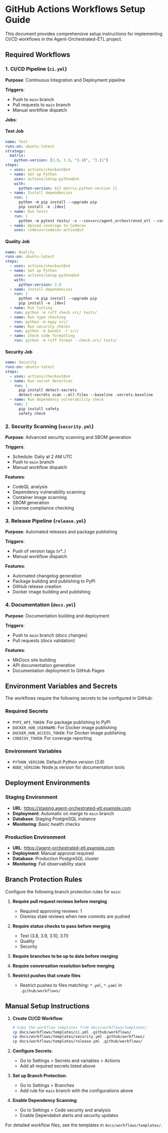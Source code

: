 # GitHub Actions Workflows Setup Guide

This document provides comprehensive setup instructions for implementing CI/CD workflows in the Agent-Orchestrated-ETL project. 

## Required Workflows

### 1. CI/CD Pipeline (`ci.yml`)

**Purpose**: Continuous Integration and Deployment pipeline

**Triggers**:
- Push to `main` branch
- Pull requests to `main` branch
- Manual workflow dispatch

**Jobs**:

#### Test Job
```yaml
name: Test
runs-on: ubuntu-latest
strategy:
  matrix:
    python-version: [3.8, 3.9, "3.10", "3.11"]
steps:
  - uses: actions/checkout@v4
  - name: Set up Python
    uses: actions/setup-python@v4
    with:
      python-version: ${{ matrix.python-version }}
  - name: Install dependencies
    run: |
      python -m pip install --upgrade pip
      pip install -e .[dev]
  - name: Run tests
    run: |
      python -m pytest tests/ -v --cov=src/agent_orchestrated_etl --cov-report=xml
  - name: Upload coverage to Codecov
    uses: codecov/codecov-action@v3
```

#### Quality Job
```yaml
name: Quality
runs-on: ubuntu-latest
steps:
  - uses: actions/checkout@v4
  - name: Set up Python
    uses: actions/setup-python@v4
    with:
      python-version: 3.8
  - name: Install dependencies
    run: |
      python -m pip install --upgrade pip
      pip install -e .[dev]
  - name: Run linting
    run: python -m ruff check src/ tests/
  - name: Run type checking
    run: python -m mypy src/
  - name: Run security checks
    run: python -m bandit -r src/
  - name: Check code formatting
    run: python -m ruff format --check src/ tests/
```

#### Security Job
```yaml
name: Security
runs-on: ubuntu-latest
steps:
  - uses: actions/checkout@v4
  - name: Run secret detection
    run: |
      pip install detect-secrets
      detect-secrets scan --all-files --baseline .secrets.baseline
  - name: Run dependency vulnerability check
    run: |
      pip install safety
      safety check
```

### 2. Security Scanning (`security.yml`)

**Purpose**: Advanced security scanning and SBOM generation

**Triggers**:
- Schedule: Daily at 2 AM UTC
- Push to `main` branch
- Manual workflow dispatch

**Features**:
- CodeQL analysis
- Dependency vulnerability scanning
- Container image scanning
- SBOM generation
- License compliance checking

### 3. Release Pipeline (`release.yml`)

**Purpose**: Automated releases and package publishing

**Triggers**:
- Push of version tags (v*.*.*)
- Manual workflow dispatch

**Features**:
- Automated changelog generation
- Package building and publishing to PyPI
- GitHub release creation
- Docker image building and publishing

### 4. Documentation (`docs.yml`)

**Purpose**: Documentation building and deployment

**Triggers**:
- Push to `main` branch (docs changes)
- Pull requests (docs validation)

**Features**:
- MkDocs site building
- API documentation generation
- Documentation deployment to GitHub Pages

## Environment Variables and Secrets

The workflows require the following secrets to be configured in GitHub:

### Required Secrets
- `PYPI_API_TOKEN`: For package publishing to PyPI
- `DOCKER_HUB_USERNAME`: For Docker image publishing
- `DOCKER_HUB_ACCESS_TOKEN`: For Docker image publishing
- `CODECOV_TOKEN`: For coverage reporting

### Environment Variables
- `PYTHON_VERSION`: Default Python version (3.8)
- `NODE_VERSION`: Node.js version for documentation tools

## Deployment Environments

### Staging Environment
- **URL**: https://staging.agent-orchestrated-etl.example.com
- **Deployment**: Automatic on merge to `main` branch
- **Database**: Staging PostgreSQL instance
- **Monitoring**: Basic health checks

### Production Environment
- **URL**: https://agent-orchestrated-etl.example.com
- **Deployment**: Manual approval required
- **Database**: Production PostgreSQL cluster
- **Monitoring**: Full observability stack

## Branch Protection Rules

Configure the following branch protection rules for `main`:

1. **Require pull request reviews before merging**
   - Required approving reviews: 1
   - Dismiss stale reviews when new commits are pushed

2. **Require status checks to pass before merging**
   - Test (3.8, 3.9, 3.10, 3.11)
   - Quality
   - Security

3. **Require branches to be up to date before merging**

4. **Require conversation resolution before merging**

5. **Restrict pushes that create files**
   - Restrict pushes to files matching: `*.yml`, `*.yaml` in `.github/workflows/`

## Manual Setup Instructions

1. **Create CI/CD Workflow**:
   ```bash
   # Copy the workflow templates from docs/workflows/templates/
   cp docs/workflows/templates/ci.yml .github/workflows/
   cp docs/workflows/templates/security.yml .github/workflows/
   cp docs/workflows/templates/release.yml .github/workflows/
   ```

2. **Configure Secrets**:
   - Go to Settings > Secrets and variables > Actions
   - Add all required secrets listed above

3. **Set up Branch Protection**:
   - Go to Settings > Branches
   - Add rule for `main` branch with the configurations above

4. **Enable Dependency Scanning**:
   - Go to Settings > Code security and analysis
   - Enable Dependabot alerts and security updates

For detailed workflow files, see the templates in `docs/workflows/templates/`.